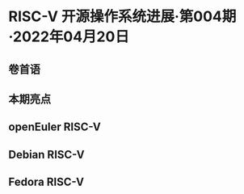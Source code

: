 # RISC-V 开源操作系统进展·第004期·2022年04月20日

## 卷首语

## 本期亮点

## openEuler RISC-V

## Debian RISC-V

## Fedora RISC-V

